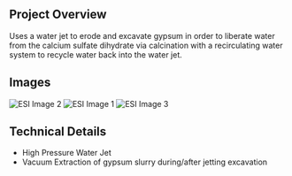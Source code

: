 ## Project Overview
Uses a water jet to erode and excavate gypsum in order to liberate water from the calcium sulfate dihydrate via calcination with a recirculating water system to recycle water back into the water jet.

## Images
![ESI Image 2](/projects/esi/Small_System_1.png)
![ESI Image 1](/projects/esi/System_Design.png)
![ESI Image 3](/projects/esi/Saturated_Water_Recycling_System.png)

## Technical Details
* High Pressure Water Jet
* Vacuum Extraction of gypsum slurry during/after jetting excavation